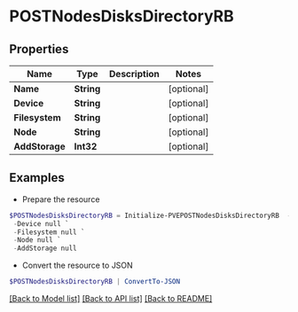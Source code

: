 # POSTNodesDisksDirectoryRB
## Properties

Name | Type | Description | Notes
------------ | ------------- | ------------- | -------------
**Name** | **String** |  | [optional] 
**Device** | **String** |  | [optional] 
**Filesystem** | **String** |  | [optional] 
**Node** | **String** |  | [optional] 
**AddStorage** | **Int32** |  | [optional] 

## Examples

- Prepare the resource
```powershell
$POSTNodesDisksDirectoryRB = Initialize-PVEPOSTNodesDisksDirectoryRB  -Name null `
 -Device null `
 -Filesystem null `
 -Node null `
 -AddStorage null
```

- Convert the resource to JSON
```powershell
$POSTNodesDisksDirectoryRB | ConvertTo-JSON
```

[[Back to Model list]](../README.md#documentation-for-models) [[Back to API list]](../README.md#documentation-for-api-endpoints) [[Back to README]](../README.md)

